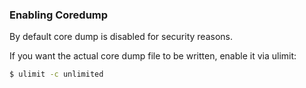 ### Enabling Coredump

By default core dump is disabled for security reasons. 

If you want the actual core dump file to be written, enable it via ulimit:

```sh
$ ulimit -c unlimited
```
